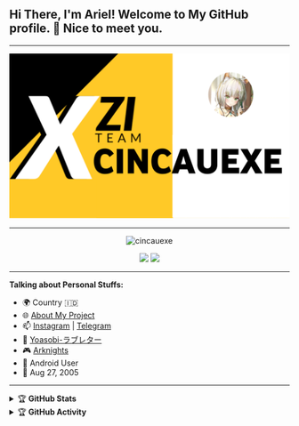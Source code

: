 <!-- Your title -->
## Hi There, I'm Ariel! Welcome to My GitHub profile. 👋 Nice to meet you.

---

<p align="center">
  <img src="https://github.com/CincauEXE/CincauEXE/raw/main/banner.png"><br>
</p>

---

<p align="center"> <img src="https://komarev.com/ghpvc/?username=cincauexe&label=Profile%20views&color=0e75b6&style=flat" alt="cincauexe" /> </p>
<p align="center">
<a href="https://github.com/CincauEXE"> <img src="https://img.shields.io/badge/-Github-000?style=flat&logo=Github&logoColor=white" /></a>
<a href="https://arielgemmezz.27@gmail.com"> <img src="https://img.shields.io/badge/-Gmail-c14438?style=flat&logo=Gmail&logoColor=white" /></a>

---
<!-- Talking about you -->
**Talking about Personal Stuffs:**

- 🌍 Country 🇮🇩
- 🌐 [About My Project](https://t.me/FractureArchive)
- 📫 [Instagram](https://www.instagram.com/shinkafuu/) | [Telegram](https://t.me/Shinmura27)
- 🎼 [Yoasobi-ラブレター](https://music.youtube.com/watch?v=Wxy0fBsfh_0&list=RDAMVMWxy0fBsfh_0)
- 🎮 [Arknights](https://www.arknights.global/)
- 📱 Android User
- 🎉 Aug 27, 2005
	
---

<details>
    <summary>&#127942 <b>GitHub Stats</b></summary><br/>
<div align="center">
  <img src="https://github-readme-stats.vercel.app/api?username=cincauexe&show_icons=true&theme=aura" alt="Ariel Github Stats">

</details>

<details>
    <summary>&#127942 <b>GitHub Activity</b></summary><br/>

![Metrics](https://metrics.lecoq.io/cincauexe?template=classic&repositories.forks=true&languages=1&languages.colors=github&languages.threshold=0%25&config.timezone=Asia%2FJakarta)

---
